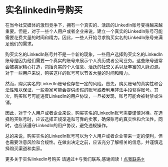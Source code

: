 # 实名linkedin号购买

在当今社交媒体的激烈竞争下，拥有一个真实的、活跃的LinkedIn账号变得越来越重要。但是，对于一些个人用户或者企业来说，建立一个真实的LinkedIn账号可能需要花费大量的时间和精力。因此，一些人开始寻求购买实名的LinkedIn账号来满足他们的需求。

购买实名的LinkedIn账号并不是一个新的现象，一些用户选择购买实名的LinkedIn账号是因为他们需要一个真实的账号来展示个人资历或者公司业务。这些账号通常会被卖家精心打造，包括真实的个人信息、活跃的社交关系以及丰富的人脉资源。对于一些用户来说，购买这样的账号可以节省大量的时间和精力。

然而，购买实名的LinkedIn账号也存在一定的风险。首先，购买账号的真实性和合法性难以保证，一些卖家可能会提供虚假的账号或者利用非法手段获得账号。其次，购买账号可能违反LinkedIn的用户协议，一旦被发现，账号可能会被封禁或注销。

因此，对于个人用户或者企业来说，购买实名的LinkedIn账号需要谨慎对待。在选择购买账号时，应该选择正规渠道和可靠的卖家，确保账号的真实性和合法性。同时，也应该遵守LinkedIn的用户协议，避免违规操作。

总的来说，购买实名的LinkedIn账号可以为个人用户或者企业带来一定的便利，但也需要注意风险和合规性。在做出决定之前，应该充分了解相关的信息，并谨慎选择购买渠道和卖家。

更多关于实名linkedin号购买 请通过✈与我们联系,感谢阅读！[点我联系✈](https://www.G208.com)